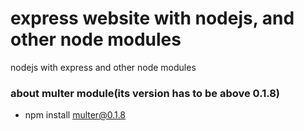 # express website with nodejs, and other node modules
nodejs with express and other node modules

### about multer module(its version has to be above 0.1.8)
- npm install multer@0.1.8
